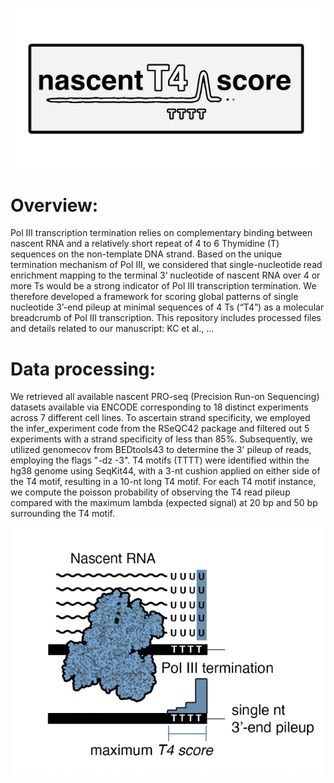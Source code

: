 <p align="center">
<img src="NascentT4score_logo.png" width="800px">
</p>

# Overview:

Pol III transcription termination relies on complementary binding between nascent RNA and a relatively short repeat of 4 to 6 Thymidine (T) sequences on the non-template DNA strand. Based on the unique termination mechanism of Pol III, we considered that single-nucleotide read enrichment mapping to the terminal 3’ nucleotide of nascent RNA over 4 or more Ts would be a strong indicator of Pol III transcription termination. We therefore developed a framework for scoring global patterns of single nucleotide 3’-end pileup at minimal sequences of 4 Ts (“T4”) as a molecular breadcrumb of Pol III transcription. This repository includes processed files and details related to our manuscript: KC et al., ...


# Data processing:

We retrieved all available nascent PRO-seq (Precision Run-on Sequencing) datasets available via ENCODE corresponding to 18 distinct experiments across 7 different cell lines. To ascertain strand specificity, we employed the infer_experiment code from the RSeQC42 package and filtered out 5 experiments with a strand specificity of less than 85%. Subsequently, we utilized genomecov from BEDtools43 to determine the 3' pileup of reads, employing the flags "-dz -3". T4 motifs (TTTT) were identified within the hg38 genome using SeqKit44, with a 3-nt cushion applied on either side of the T4 motif, resulting in a 10-nt long T4 motif. For each T4 motif instance, we compute the poisson probability of observing the T4 read pileup compared   with the maximum lambda (expected signal) at 20 bp and 50 bp surrounding the T4 motif. 

<p align="center">
<img src="NascentT4score_illustration.png" width="500px">
</p>

